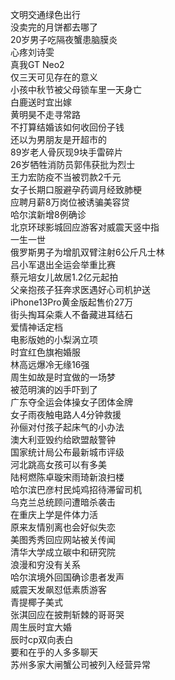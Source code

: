 文明交通绿色出行  
没卖完的月饼都去哪了  
20岁男子吃隔夜蟹患脑膜炎  
心疼刘诗雯  
真我GT Neo2  
仅三天可见存在的意义  
小孩中秋节被父母锁车里一天身亡  
白鹿送时宜出嫁  
黄明昊不走寻常路  
不打算结婚该如何收回份子钱  
还以为男朋友是开超市的  
89岁老人骨灰现9块手雷碎片  
26岁牺牲消防员郭伟获批为烈士  
王力宏防疫不当被罚款2千元  
女子长期口服避孕药调月经致肺梗  
应聘月薪8万岗位被诱骗美容贷  
哈尔滨新增8例确诊  
北京环球影城回应游客对威震天竖中指  
一生一世  
俄罗斯男子为增肌双臂注射6公斤凡士林  
吕小军退出全运会举重比赛  
蔡元培女儿故居1.2亿元起拍  
父亲抱孩子狂奔求医遇好心司机护送  
iPhone13Pro黄金版起售价27万  
街头掏耳朵乘人不备藏进耳结石  
爱情神话定档  
电影版她的小梨涡立项  
时宜红色旗袍婚服  
林高远爆冷无缘16强  
周生如故是时宜做的一场梦  
被范明演的凶手吓到了  
广东夺全运会体操女子团体金牌  
女子雨夜触电路人4分钟救援  
孙俪对付孩子起床气的小办法  
澳大利亚毁约给欧盟敲警钟  
国家统计局公布最新城市评级  
河北跳高女孩可以有多美  
陆柯燃陈卓璇宋雨琦新浪扫楼  
哈尔滨巴彦村民炖鸡招待滞留司机  
乌克兰总统顾问遭暗杀袭击  
在重庆上学是件体力活  
原来友情别离也会好似失恋  
美图秀秀回应网站被关传闻  
清华大学成立碳中和研究院  
浪漫和穷没有关系  
哈尔滨境外回国确诊患者发声  
威震天发飙怼低素质游客  
青提椰子美式  
张淇回应在披荆斩棘的哥哥哭  
周生辰时宜大婚  
辰时cp双向表白  
要和在乎的人多多聊天  
苏州多家大闸蟹公司被列入经营异常  
